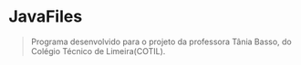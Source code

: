# JavaFiles

>Programa desenvolvido para o projeto da professora Tânia Basso, do Colégio Técnico de Limeira(COTIL).
